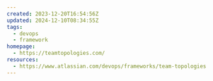 ```yaml
---
created: 2023-12-20T16:54:56Z
updated: 2024-12-10T08:34:55Z
tags:
  - devops
  - framework
homepage:
  - https://teamtopologies.com/
resources:
  - https://www.atlassian.com/devops/frameworks/team-topologies
---
```

